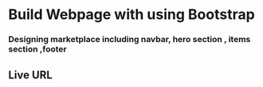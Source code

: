 # Build Webpage with using Bootstrap

### Designing marketplace including navbar, hero section , items section ,footer 

## Live URL
